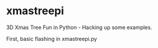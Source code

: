 # xmastreepi

3D Xmas Tree Fun in Python - Hacking up some examples.

First, basic flashing in xmastreepi.py

